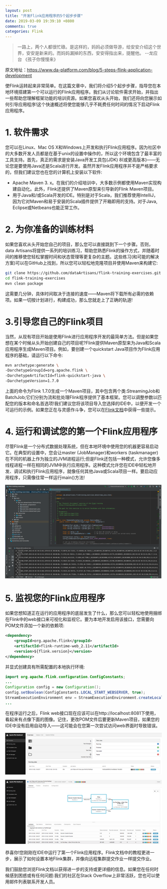 ```yaml
---
layout: post
title: "开发Flink应用程序的5个起步步骤"
date: 2019-03-09 19:39:10 +0800
comments: true
categories: Flink
---
```

> 一路上，两个人都很忙碌。是这样的，妈妈必须做导游，给安安介绍这个世界，安安是新来的。而妈妈漏掉的东西，安安得指出来，提醒他。 --龙应台 《孩子你慢慢来》
<!-- more -->

原文地址：https://www.da-platform.com/blog/5-steps-flink-application-development

使Flink运转起来非常简单。在这篇文章中，我们将介绍5个起步步骤，指导您在本地环境搭建第一个可以运行的Flink应用程序。我们从讨论软件需求开始，并指出一些帮助您理解框架功能的培训资源。如果您喜欢从头开始，我们还将向您展示如何引导应用程序!这个快速概述将使您能够几乎不耗费任何时间的情况下启动Flink应用程序。

# 1. 软件需求

您可以在Linux、Mac OS X和Windows上开发和执行Flink应用程序。因为社区中的大多数开发人员都是在基于unix的设置中操作的，所以这个环境包含了最丰富的工具支持。首先，真正的需求是安装Java开发工具包(JDK) 8(或更高版本)——无论您是要使用Java还是Scala进行开发。虽然开发Flink应用程序并不是严格要求的，但我们建议您也在您的计算机上安装以下软件:

   - Apache Maven 3. x。在我们的介绍培训中，大多数示例都使用Maven实现构建自动化。此外，Flink还提供了Maven原型来引导新的Flink Maven项目。
   - 用于Java和/或Scala开发的IDE。特别是对于Scala，我们推荐使用IntelliJ，因为它对Maven和易于安装的Scala插件提供了开箱即用的支持。对于Java, Eclipse或Netbeans也能正常工作。
   
# 2. 为你准备的训练材料

如果您喜欢从头开始您自己的项目，那么您可以直接跳到下一个步骤。否则，data Artisans将提供一系列的培训练习，帮助您熟悉Flink的操作方式，并随着时间的推移使您轻松掌握时间和状态管理等更复杂的主题。这些练习(和可能的解决方案)可以在GitHub上找到，所以您可以轻松地克隆项目并使用Maven来构建它: 

```bash
git clone https://github.com/dataArtisans/flink-training-exercises.git
cd flink-training-exercises
mvn clean package
```  
这需要几分钟，具体时间取决于连接的速度——Maven将下载所有必需的依赖项。如果一切按计划进行，构建成功，那么您就走上了正确的轨道!

# 3.引导您自己的Flink项目

当然，从现有项目开始是使用Flink进行应用程序开发的最简单方法。但是如果您想在某个时候从头开始创建自己的项目呢?Flink提供Maven原型来为Java和Scala应用程序生成Maven项目。例如，要创建一个quickstart Java项目作为Flink应用程序的基础，请运行以下命令:

```bash
mvn archetype:generate \
-DarchetypeGroupId=org.apache.flink \
-DarchetypeArtifactId=flink-quickstart-java \
-DarchetypeVersion=1.7.0
```

上面的命令为Flink 1.7.0生成一个Maven项目，其中包含两个类:StreamingJob和BatchJob;它们分别为流和批处理Flink程序提供了基本框架。您可以调整参数以匹配您的版本和命名首选项!我们建议您将该项目导入您选择的IDE中，以便开发一个可运行的示例。如果您正在与灵感作斗争，您可以在[Flink文档](https://ci.apache.org/projects/flink/flink-docs-release-1.7/tutorials/datastream_api.html#writing-a-flink-program)中获得一些提示。

# 4. 运行和调试您的第一个Flink应用程序

尽管Flink是一个分布式数据处理系统，但在本地环境中使用您的机器更容易启动它。在典型的设置中，您会让master (JobManager)和workers (taskmanager)在不同的机器上作为独立的JVM进程运行;但是Flink还包括一种模式，允许您像多线程进程一样在相同的JVM中执行应用程序。这种模式允许您在IDE中轻松地开发、调试和执行Flink应用程序，就像任何其他Java或Scala项目一样。要启动应用程序，只需像往常一样运行main()方法!

![flink-application](/images/post/flink-application.png)

# 5. 监视您的Flink应用程序

如果您想知道正在运行的应用程序的底层发生了什么，那么您可以轻松地使用捆绑在Flink中的web接口来可视化和监视它。要为本地开发启用该接口，您需要向POM文件添加一个新的依赖项:

```xml
<dependency>
    <groupId>org.apache.flink</groupId>
    <artifactId>flink-runtime-web_2.11</artifactId>
    <version>${flink.version}</version>
</dependency>
```

并显式创建具有所需配置的本地执行环境:

```java
import org.apache.flink.configuration.ConfigConstants;
...
Configuration config = new Configuration();
config.setBoolean(ConfigConstants.LOCAL_START_WEBSERVER, true);
StreamExecutionEnvironment env = StreamExecutionEnvironment.createLocalEnvironment(config);
...
```

在程序运行之后，Flink web接口现在应该可以在http://localhost:8081下使用，看起来有点像下面的图像。记住，更改POM文件后要更新Maven项目，如果您的IDE中没有启用自动导入——这可能会在您第一次尝试访问web界面时导致错误。

![flink-application-1](/images/post/flink-application-1.png)

![flink-application-2](/images/post/flink-application-2.png)

恭喜你!您刚刚在IDE中运行了第一个Flink应用程序。Flink文档中的教程更进一步，展示了如何设置本地Flink集群，并像向远程集群提交作业一样提交作业。

我们鼓励您浏览Flink文档以获得进一步的支持或更详细的信息。如果您在任何时候感到困惑或有任何问题:我们的社区在Stack Overflow上非常活跃，您也可以使用邮件列表联系开发人员。





  